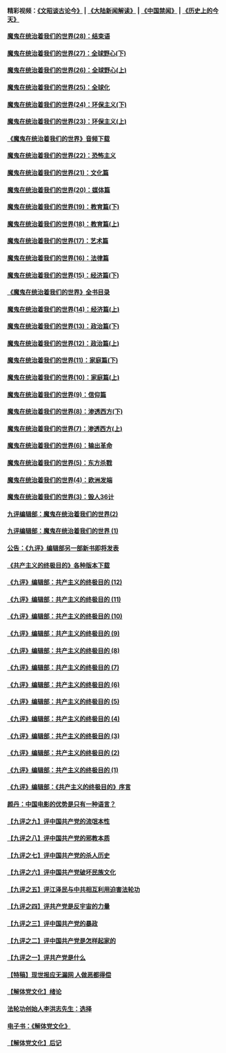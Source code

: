 #### 精彩视频：[《文昭谈古论今》](https://github.com/gfw-breaker/wenzhao/blob/master/README.md?t=01161230) | [《大陆新闻解读》](https://github.com/gfw-breaker/ntdtv-comedy/blob/master/README.md?t=01161230) | [《中国禁闻》](https://github.com/gfw-breaker/ntdtv-news/blob/master/README.md?t=01161230) | [《历史上的今天》](https://github.com/gfw-breaker/today-in-history/blob/master/README.md?t=01161230) 

#### [魔鬼在统治着我们的世界(28)：结束语](../pages/nsc422/n10936246.md?t=01161230) 

#### [魔鬼在统治着我们的世界(27)：全球野心(下)](../pages/nsc422/n10928319.md?t=01161230) 

#### [魔鬼在统治着我们的世界(26)：全球野心(上)](../pages/nsc422/n10900318.md?t=01161230) 

#### [魔鬼在统治着我们的世界(25)：全球化](../pages/nsc422/n10788205.md?t=01161230) 

#### [魔鬼在统治着我们的世界(24)：环保主义(下)](../pages/nsc422/n10695307.md?t=01161230) 

#### [魔鬼在统治着我们的世界(23)：环保主义(上)](../pages/nsc422/n10688613.md?t=01161230) 

#### [《魔鬼在统治着我们的世界》音频下载](../pages/nsc422/n10635553.md?t=01161230) 

#### [魔鬼在统治着我们的世界(22)：恐怖主义](../pages/nsc422/n10614727.md?t=01161230) 

#### [魔鬼在统治着我们的世界(21)：文化篇](../pages/nsc422/n10597706.md?t=01161230) 

#### [魔鬼在统治着我们的世界(20)：媒体篇](../pages/nsc422/n10586579.md?t=01161230) 

#### [魔鬼在统治着我们的世界(19)：教育篇(下)](../pages/nsc422/n10564808.md?t=01161230) 

#### [魔鬼在统治着我们的世界(18)：教育篇(上)](../pages/nsc422/n10526970.md?t=01161230) 

#### [魔鬼在统治着我们的世界(17)：艺术篇](../pages/nsc422/n10499093.md?t=01161230) 

#### [魔鬼在统治着我们的世界(16)：法律篇](../pages/nsc422/n10485969.md?t=01161230) 

#### [魔鬼在统治着我们的世界(15)：经济篇(下)](../pages/nsc422/n10469975.md?t=01161230) 

#### [《魔鬼在统治着我们的世界》全书目录](../pages/nsc422/n10464261.md?t=01161230) 

#### [魔鬼在统治着我们的世界(14)：经济篇(上)](../pages/nsc422/n10457370.md?t=01161230) 

#### [魔鬼在统治着我们的世界(13)：政治篇(下)](../pages/nsc422/n10448270.md?t=01161230) 

#### [魔鬼在统治着我们的世界(12)：政治篇(上)](../pages/nsc422/n10444576.md?t=01161230) 

#### [魔鬼在统治着我们的世界(11)：家庭篇(下)](../pages/nsc422/n10440961.md?t=01161230) 

#### [魔鬼在统治着我们的世界(10)：家庭篇(上)](../pages/nsc422/n10435448.md?t=01161230) 

#### [魔鬼在统治着我们的世界(9)：信仰篇](../pages/nsc422/n10432159.md?t=01161230) 

#### [魔鬼在统治着我们的世界(8)：渗透西方(下)](../pages/nsc422/n10429603.md?t=01161230) 

#### [魔鬼在统治着我们的世界(7)：渗透西方(上)](../pages/nsc422/n10426013.md?t=01161230) 

#### [魔鬼在统治着我们的世界(6)：输出革命](../pages/nsc422/n10421536.md?t=01161230) 

#### [魔鬼在统治着我们的世界(5)：东方杀戮](../pages/nsc422/n10417707.md?t=01161230) 

#### [魔鬼在统治着我们的世界(4)：欧洲发端](../pages/nsc422/n10414890.md?t=01161230) 

#### [魔鬼在统治着我们的世界(3)：毁人36计](../pages/nsc422/n10411583.md?t=01161230) 

#### [九评编辑部：魔鬼在统治着我们的世界(2)](../pages/nsc422/n10410036.md?t=01161230) 

#### [九评编辑部：魔鬼在统治着我们的世界 (1)](../pages/nsc422/n10406825.md?t=01161230) 

#### [公告：《九评》编辑部另一部新书即将发表](../pages/nsc422/n10405104.md?t=01161230) 

#### [《共产主义的终极目的》各种版本下载](../pages/nsc422/n10022138.md?t=01161230) 

#### [《九评》编辑部：共产主义的终极目的 (12)](../pages/nsc422/n9933272.md?t=01161230) 

#### [《九评》编辑部：共产主义的终极目的 (11)](../pages/nsc422/n9924973.md?t=01161230) 

#### [《九评》编辑部：共产主义的终极目的 (10)](../pages/nsc422/n9920883.md?t=01161230) 

#### [《九评》编辑部：共产主义的终极目的 (9)](../pages/nsc422/n9916363.md?t=01161230) 

#### [《九评》编辑部：共产主义的终极目的 (8)](../pages/nsc422/n9912488.md?t=01161230) 

#### [《九评》编辑部：共产主义的终极目的 (7)](../pages/nsc422/n9901176.md?t=01161230) 

#### [《九评》编辑部：共产主义的终极目的 (6)](../pages/nsc422/n9899359.md?t=01161230) 

#### [《九评》编辑部：共产主义的终极目的 (5)](../pages/nsc422/n9893174.md?t=01161230) 

#### [《九评》编辑部：共产主义的终极目的 (4)](../pages/nsc422/n9891246.md?t=01161230) 

#### [《九评》编辑部：共产主义的终极目的 (3)](../pages/nsc422/n9879879.md?t=01161230) 

#### [《九评》编辑部：共产主义的终极目的 (2)](../pages/nsc422/n9876205.md?t=01161230) 

#### [《九评》编辑部：共产主义的终极目的 (1)](../pages/nsc422/n9865857.md?t=01161230) 

#### [《九评》编辑部：《共产主义的终极目的》序言](../pages/nsc422/n9862666.md?t=01161230) 

#### [颜丹：中国电影的优势是只有一种语言？](../pages/nsc422/n9583062.md?t=01161230) 

#### [【九评之九】评中国共产党的流氓本性](../pages/nsc422/n737542.md?t=01161230) 

#### [【九评之八】评中国共产党的邪教本质](../pages/nsc422/n735942.md?t=01161230) 

#### [【九评之七】评中国共产党的杀人历史](../pages/nsc422/n733806.md?t=01161230) 

#### [【九评之六】评中国共产党破坏民族文化](../pages/nsc422/n731667.md?t=01161230) 

#### [【九评之五】评江泽民与中共相互利用迫害法轮功](../pages/nsc422/n730058.md?t=01161230) 

#### [【九评之四】评共产党是反宇宙的力量](../pages/nsc422/n727814.md?t=01161230) 

#### [【九评之三】评中国共产党的暴政](../pages/nsc422/n725597.md?t=01161230) 

#### [【九评之二】评中国共产党是怎样起家的](../pages/nsc422/n723946.md?t=01161230) 

#### [【九评之一】评共产党是什么](../pages/nsc422/n722529.md?t=01161230) 

#### [【特稿】现世报应无漏网 人做恶都得偿](../pages/nsc422/n4215167.md?t=01161230) 

#### [【解体党文化】绪论](../pages/nsc422/n1449356.md?t=01161230) 

#### [法轮功创始人李洪志先生：选择](../pages/nsc422/n3580738.md?t=01161230) 

#### [电子书：《解体党文化》](../pages/nsc422/n1573484.md?t=01161230) 

#### [【解体党文化】后记](../pages/nsc422/n1531999.md?t=01161230) 

